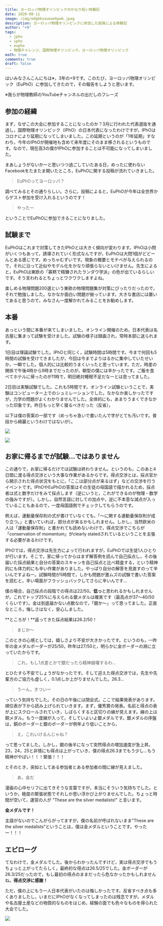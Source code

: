 ```yaml
---
title: ヨーロッパ物理オリンピックのかなり短い体験記
date: 2020-08-11
image: /img/edgbksaueaekpwk.jpeg
description: ヨーロッパ物理オリンピックに参加した部員による体験記
author: "+9"
tags:
  - jpho
  - ipho
  - eupho
  - 物理チャレンジ，国際物理オリンピック，ヨーロッパ物理オリンピック
math: true
comments: true
draft: false
---
```

はいみなさんこんにちは※，3年の+9です。このたび，ヨーロッパ物理オリンピック（EuPhO）に参加してきたので，その報告をしようと思います。

※我らが物理教師のYouTubeチャンネルの出だしのフレーズ

## 参加の経緯

まず，なぜこの大会に参加することになったのか？3月に行われた代表選抜を通過し，国際物理オリンピック（IPhO）の日本代表になったわけですが，IPhOはコロナにより延期になってしまいました。この延期というのが「1年延期」すなわち，今年のIPhOが開催地も含めて来年度にそのまま移されるというものです。なので，現在高3の僕がIPhOに参加することは不可能になってしまいました。

まあしょうがないかーと思いつつ過ごしていたある日，めったに使わないFacebookをたまたま開いたところ，EuPhOに関する投稿が流れていきました。

> EuPhOってヨーロッパ？

調べてみるとその通りらしい。さらに，投稿によると，EuPhOが今年は全世界からゲスト参加を受け入れるというのです！

> やったー

ということでEuPhOに参加できることになりました。

## 試験まで

EuPhOはこれまで対策してきたIPhOとは大きく傾向が変わります。IPhOは小問がいくつもあって，誘導されていく形式なんですが，EuPhOは大問1個がどどーんとある感じです。めっちゃむずいです。現象の概要とモチベが与えられるので，それに沿って近似やモデル化をかなり頑張らないといけません。先生によると，EuPhOは東欧の「寡黙で精錬されたランダウ学派」の色が出ているらしいです。そう言われるとちょっとワクワクしますよね。

楽しめる物理問題200選という東欧の物理問題集が対策にぴったりだったので，それで勉強しました。なかなか面白い問題が揃っています。大きな書店には置いてあると思うので，みなさん一度解かれてみることをお勧めします。

## 本番

あっという間に本番が来てしまいました。オンライン開催のため，日本代表は名古屋に集まって試験を受けました。試験の様子は録画され，常時本部に送られます。

1日目は理論試験でした。IPhOと同じく，試験時間は5時間です。今まで何回も5時間の試験を受けてきましたが，今回は今までよりはるかに集中していたせいか，一瞬でした。個人的には比較的うまくいったと思っています。ただ，時差の関係で午後4時から9時までだったのが，朝型の僕には辛かったです。ご飯を食べてホテルに帰ったのが11時で，明日絶対睡眠不足だなーとは思ってました。

2日目は実験試験でした。これも5時間です。オンライン試験ということで，実験はコンピューター上でのシュミレーションでした。なかなか楽しかったですが，力学の問題がよくわかりませんでした。全体的にも，あまりうまくできなかった印象です。昨日もっと早く寝るべきだった（反省）。

以下は僕の答案の一部です（めっちゃ急いで書いたんで字がとても汚いです。普段から綺麗というわけではないが）。

![](/img/jpn-1-ono-t3（ドラッグされました）.png)

![](/img/jpn-1-ono-e1（ドラッグされました）-2.png)

## お家に帰るまでが試験...ではありません

この通りで，お家に帰るだけでは試験は終わりません。というのも，このあと4日間に渡る得点交渉という大事な作業があるからです。得点交渉とは，採点官から開示された得点状況をもとに，「ここは部分点が来るはず」などの交渉を行うイベントです。IPhOやEuPhOの答案はその生徒の母国語で描かれるため，採点者は式と数字だけをみて採点します（逆にいうと，これができるのが物理・数学の強みですが）。しかし，自然言語に対しての加点や，逆に不本意な減点が入っていることもあるので，一度母国語側でチェックしてもらうのです。

例えば，運動量保存則の式が書けていなくても，「〜に関する運動量保存則が成り立つ。」と書いていれば，部分点が来るかもしれません。しかし，当然欧米の人は「運動量保存則」と書かれても読めないわけで，得点交渉でこちらが「conservation of momentum」がclearly statedされているということを主張する必要があるわけです。

IPhOでは，得点交渉は先生方によって行われますが，EuPhOでは生徒1人ひとりが行います。そこで，家に帰ってからはまず解答例を読んで自己採点し，その後届いた採点結果と自分の答案のスキャンを自己採点と比べ精査する，という精神的にも体力的にも辛い作業がありました。やっぱり自分の解答を見直すのって辛いんですよねー。試験時間が5時間で，しかも問題が激ムズの試験で書いた答案を読むと，辛い場面がフラッシュバックしてさらに辛いんです...

僕の場合，自己採点の段階での得点は22/50。**低っ**と思われるかもしれませんが，これでトップ25%に与えられる銀メダルは確実です（最高点が37〜40/50くらいです）。金は到底届かない点数なので，「銀か〜」って思ってました。正直なところ，悔しさはなく，安心しました。

**ところが！**返ってきた採点結果は26.2/50！

> まじか〜

このときの心境としては，嬉しさより不安が大きかったです。というのも，一昨年の金メダルボーダーが25/50，昨年は27/50と，明らかに金ボーダーの淵に立っていたからです。

> これ，もし1点差とかで銀だったら精神崩壊するわ...

とひたすら不安でしょうがなかったです。そして迎えた得点交渉では，先生や先輩方のご協力も虚しく，0.1点しか上がりませんでした。26.3...

> うーん，きついー

っていう気持ちでした。その日の午後には閉会式。ここで結果発表があります。順位表が下から読み上げられていきます。まず，優秀賞の発表。名前と得点の表が上にスクロールされていき，しばらくすると区切りの線が見えます。線の上は銅メダル。もう一度線が入って，そしていよいよ銀メダルです。銀メダルの序盤は，銅のボーダーと銀のボーダーが例年より低いことから，

> え，これいけるんじゃね？

って思ってました。しかし，銀の後半になって突然得点の増加速度が急上昇。23，24，25と非情にも得点は上がっていき，僕の得点26.3までもう少し...もう精神がやばい！！！緊張！！！

とそのとき，突如としてある参加者とある参加者の間に線が見えました。

> あ，金だ

漫画の心中セリフに出てきそうな言葉ですが，本当にそういう気持ちでした。というか，極度の緊張状態でそれしか思い浮かび上がりませんでした。ちょっと時間が空いて，運営の人が "These are the silver medalists!" と言います。

**金メダルです！**

主語がないのでこんがらがってますが，僕の名前が呼ばれないまま"These are the silver medalists"ということは，僕は金メダルということです。やったー！！！

## エピローグ

てなわけで，金メダルでした。後からわかったんですけど，実は得点交渉でもうちょっと上がってたらしく，最終的な得点は26.5/25でした。金ボーダーが26.3/25だったので，もし最初の得点のままだったら危なかったかもしれませんね。**得点交渉に感謝！**

ただ，僕の上にもう一人日本代表がいたのは悔しかったです。反省すべき点も多くありましたし，いまだにIPhOがなくなってしまったのは残念ですが，メダルや名古屋土産などの物質的なものをはじめ，経験の面でも色々なものを得られた大会でした。

![](/img/edgbksaueaekpwk.jpeg)